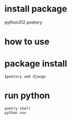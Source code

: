 # install package  
python312
poetory

# how to use  

# package install  

```
$poetory add django
```

# run python 

```
poetry shell
python xxx 
```